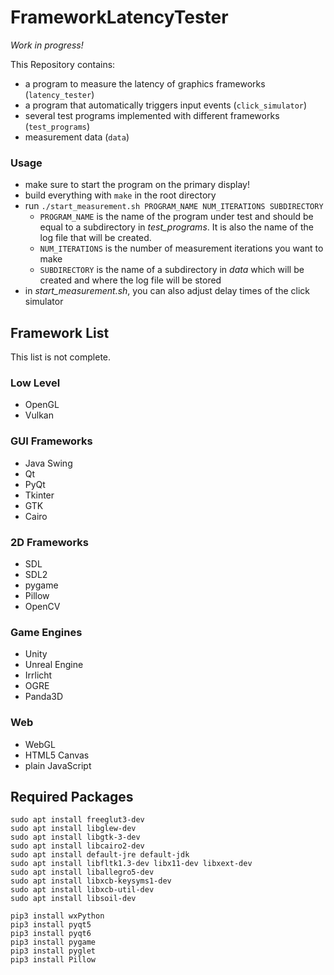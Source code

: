 # FrameworkLatencyTester

*Work in progress!*

This Repository contains:

 * a program to measure the latency of graphics frameworks (`latency_tester`)
 * a program that automatically triggers input events (`click_simulator`)
 * several test programs implemented with different frameworks (`test_programs`)
 * measurement data (`data`)

### Usage

 * make sure to start the program on the primary display!
 * build everything with `make` in the root directory
 * run `./start_measurement.sh PROGRAM_NAME NUM_ITERATIONS SUBDIRECTORY`
   * `PROGRAM_NAME` is the name of the program under test and should be equal to a subdirectory in *test_programs*. It is also the name of the log file that will be created.
   * `NUM_ITERATIONS` is the number of measurement iterations you want to make
   * `SUBDIRECTORY` is the name of a subdirectory in *data* which will be created and where the log file will be stored
 * in *start_measurement.sh*, you can also adjust delay times of the click simulator

## Framework List

This list is not complete.

### Low Level

 * OpenGL
 * Vulkan

### GUI Frameworks

 * Java Swing
 * Qt
 * PyQt
 * Tkinter
 * GTK
 * Cairo

### 2D Frameworks

 * SDL
 * SDL2
 * pygame
 * Pillow
 * OpenCV

### Game Engines

 * Unity
 * Unreal Engine
 * Irrlicht
 * OGRE
 * Panda3D

### Web

 * WebGL
 * HTML5 Canvas
 * plain JavaScript

## Required Packages

```
sudo apt install freeglut3-dev
sudo apt install libglew-dev
sudo apt install libgtk-3-dev
sudo apt install libcairo2-dev
sudo apt install default-jre default-jdk
sudo apt install libfltk1.3-dev libx11-dev libxext-dev
sudo apt install liballegro5-dev
sudo apt install libxcb-keysyms1-dev
sudo apt install libxcb-util-dev
sudo apt install libsoil-dev

pip3 install wxPython
pip3 install pyqt5
pip3 install pyqt6
pip3 install pygame
pip3 install pyglet
pip3 install Pillow
```
